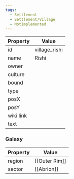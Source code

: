 ```yaml
---
tags:
  - Settlement
  - Settlement/Village
  - NotImplemented
---
```


| Property  | Value         |
| --------- | ------------- |
| id        | village_rishi |
| name      | Rishi         |
| owner     |               |
| culture   |               |
| bound     |               |
| type      |               |
| posX      |               |
| posY      |               |
| wiki link |               |
| text      |               |

### Galaxy
| Property | Value         |
| -------- | ------------- |
| region   | [[Outer Rim]] |
| sector   | [[Abrion]]    |
